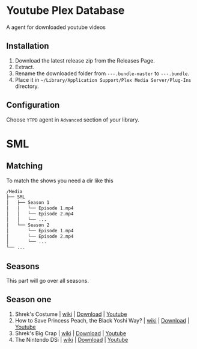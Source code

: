 # Youtube Plex Database

A agent for downloaded youtube videos

## Installation

1. Download the latest release zip from the Releases Page.
1. Extract.
1. Rename the downloaded folder from `---.bundle-master` to `---.bundle`.
1. Place it in `~/Library/Application Support/Plex Media Server/Plug-Ins` directory.

## Configuration

Choose `YTPD` agent in `Advanced` section of your library.

# SML

## Matching
To match the shows you need a dir like this
```bash
/Media
├── SML
│   ├── Season 1
│   │   └── Episode 1.mp4
│   │   └── Episode 2.mp4
│   │   └── ...
│   └── Season 2
│       └── Episode 1.mp4
│       └── Episode 2.mp4
│       └── ...
└── ...
```

## Seasons
This part will go over all seasons.

## Season one
1) Shrek's Costume | [wiki](https://sml.fandom.com/wiki/Shrek%27s_Costume) | [Download](https://github.com/HttpAnimation/YTPlex-Database/raw/master/SML/Shrek's%20Costume.sh) | [Youtube](https://www.youtube.com/watch?v=PDvKy6v52Fs) 
2) How to Save Princess Peach, the Black Yoshi Way? | [wiki](WIKI-PAGE) | [Download](SCRIPTTODOWNLOAD) | [Youtube](WATCHONYT) 
3) Shrek's Big Crap | [wiki](WIKI-PAGE) | [Download](SCRIPTTODOWNLOAD) | [Youtube](WATCHONYT) 
4) The Nintendo DSi | [wiki](WIKI-PAGE) | [Download](SCRIPTTODOWNLOAD) | [Youtube](WATCHONYT) 